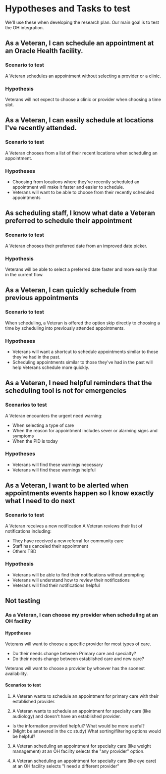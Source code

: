 # Hypotheses and Tasks to test

We'll use these when developing the research plan. Our main goal is to test the OH integration. 

## As a Veteran, I can schedule an appointment at an Oracle Health facility.

### Scenario to test

A Veteran schedules an appointment without selecting a provider or a clinic.

### Hypothesis

Veterans will not expect to choose a clinic or provider when choosing a time slot.

## As a Veteran, I can easily schedule at locations I've recently attended.

### Scenario to test

A Veteran chooses from a list of their recent locations when scheduling an appointment.

### Hypotheses

- Choosing from locations where they've recently scheduled an appointment will make it faster and easier to schedule.
- Veterans will want to be able to choose from their recently scheduled appointments

## As scheduling staff, I know what date a Veteran preferred to schedule their appointment

### Scenario to test

A Veteran chooses their preferred date from an improved date picker.

### Hypothesis

Veterans will be able to select a preferred date faster and more easily than in the current flow.

## As a Veteran, I can quickly schedule from previous appointments

### Scenario to test

When scheduling, a Veteran is offered the option skip directly to choosing a time by scheduling into previously attended appointments.

### Hypotheses

- Veterans will want a shortcut to schedule appointments similar to those they've had in the past. 
- Scheduling appointments similar to those they've had in the past will help Veterans schedule more quickly. 

## As a Veteran, I need helpful reminders that the scheduling tool is not for emergencies

### Scenarios to test

A Veteran encounters the urgent need warning:
- When selecting a type of care
- When the reason for appointment includes sever or alarming signs and symptoms
- When the PID is today

### Hypotheses

- Veterans will find these warnings necessary
- Veterans will find these warnings helpful

## As a Veteran, I want to be alerted when appointments events happen so I know exactly what I need to do next

### Scenario to test

A Veteran receives a new notification
A Veteran reviews their list of notifications including:
- They have received a new referral for community care
- Staff has canceled their appointment
- Others TBD

### Hypothesis

- Veterans will be able to find their notifications without prompting
- Veterans will understand how to review their notifications
- Veterans will find their notifications helpful

## Not testing

### As a Veteran, I can choose my provider when scheduling at an OH facility

#### Hypotheses 

Veterans will want to choose a specific provider for most types of care.
- Do their needs change between Primary care and specialty?
- Do their needs change between established care and new care?

Veterans will want to choose a provider by whoever has the soonest availability.

#### Scenarios to test

1. A Veteran wants to schedule an appointment for primary care with their established provider.

2. A Veteran wants to schedule an appointment for specialty care (like audiology) and doesn't have an established provider.
- Is the information provided helpful? What would be more useful?
- (Might be answered in the cc study) What sorting/filtering options would be helpful?

3. A Veteran scheduling an appointment for specialty care (like weight management) at an OH facility selects the "any provider" option.

4. A Veteran scheduling an appointment for specialty care (like eye care) at an OH facility selects "I need a different provider"




